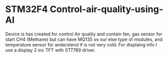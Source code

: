 # STM32F4 Control-air-quality-using-AI

Device is has created for control Air quality and contain fan, gas sensor for start CH4 (Methane) but can have MQ135 os our else type of modules, and temperature sensor for anderstend if is not very cold. For displaing info I use a display 2 inc TFT with ST7789 driver.
